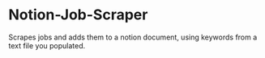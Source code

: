 # Notion-Job-Scraper
Scrapes jobs and adds them to a notion document, using keywords from a text file you populated. 
